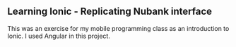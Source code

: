 ## Learning Ionic - Replicating Nubank interface

This was an exercise for my mobile programming class as an introduction to Ionic. I used Angular in this project.
